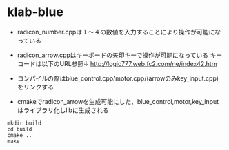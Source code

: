 # klab-blue

- radicon_number.cppは１〜４の数値を入力することにより操作が可能になっている

- radicon_arrow.cppはキーボードの矢印キーで操作が可能になっている
キーコードは以下のURL参照↓
http://logic777.web.fc2.com/ne/index42.htm

- コンパイルの際はblue_control.cpp/motor.cpp/(arrowのみkey_input.cpp)をリンクする

- cmakeでradicon_arrowを生成可能にした、blue_control,motor,key_inputはライブラリ化しlibに生成される

```ビルド手順
mkdir build
cd build
cmake ..
make
```

